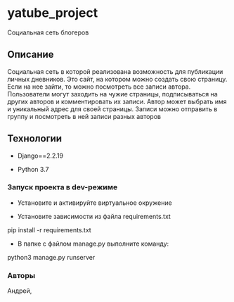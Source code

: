 # yatube_project

Социальная сеть блогеров

## Описание

Социальная сеть в которой реализована возможность для публикации личных дневников. Это сайт, на котором можно создать свою страницу. Если на нее зайти, то можно посмотреть все записи автора. Пользователи могут заходить на чужие страницы, подписываться на других авторов и комментировать их записи. Автор может выбрать имя и уникальный адрес для своей страницы. Записи можно отправить в группу и посмотреть в ней записи разных авторов

## Технологии

- Django==2.2.19

- Python 3.7

### Запуск проекта в dev-режиме

- Установите и активируйте виртуальное окружение

- Установите зависимости из файла requirements.txt

pip install -r requirements.txt

- В папке с файлом manage.py выполните команду:

python3 manage.py runserver

### Авторы

Андрей,
